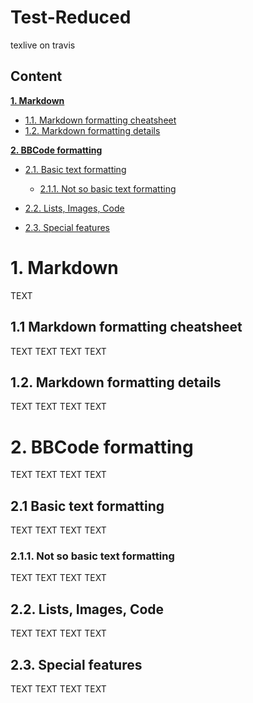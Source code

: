 # Test-Reduced
texlive on travis

## Content

**[1. Markdown](#heading--1)**

  * [1.1. Markdown formatting cheatsheet](#heading--1-1)
  * [1.2. Markdown formatting details](#heading--1-2)

**[2. BBCode formatting](#heading--2)**

  * [2.1. Basic text formatting](#heading--2-1)

      * [2.1.1. Not so basic text formatting](#heading--2-1-1)

  * [2.2. Lists, Images, Code](#heading--2-2)
  * [2.3. Special features](#heading--2-3)


# 1. Markdown <a name="heading--1"/>
TEXT
## 1.1 Markdown formatting cheatsheet <a name="heading--1-1"/>
TEXT TEXT TEXT TEXT
## 1.2. Markdown formatting details <a name="heading--1-2"/>
TEXT TEXT TEXT TEXT
# 2. BBCode formatting <a name="heading--2"/>
TEXT TEXT TEXT TEXT
## 2.1 Basic text formatting <a name="heading--2-1"/>
TEXT TEXT TEXT TEXT
### 2.1.1. Not so basic text formatting <a name="heading--2-1-1"/>
TEXT TEXT TEXT TEXT
## 2.2. Lists, Images, Code <a name="heading--2-2"/>
TEXT TEXT TEXT TEXT
## 2.3. Special features <a name="heading--2-3"/>
TEXT TEXT TEXT TEXT
